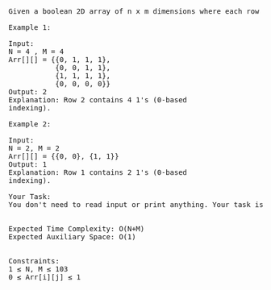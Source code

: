 <pre>
Given a boolean 2D array of n x m dimensions where each row is sorted. Find the 0-based index of the first row that has the maximum number of 1's.

Example 1:

Input: 
N = 4 , M = 4
Arr[][] = {{0, 1, 1, 1},
           {0, 0, 1, 1},
           {1, 1, 1, 1},
           {0, 0, 0, 0}}
Output: 2
Explanation: Row 2 contains 4 1's (0-based
indexing).

Example 2:

Input: 
N = 2, M = 2
Arr[][] = {{0, 0}, {1, 1}}
Output: 1
Explanation: Row 1 contains 2 1's (0-based
indexing).

Your Task:  
You don't need to read input or print anything. Your task is to complete the function rowWithMax1s() which takes the array of booleans arr[][], n and m as input parameters and returns the 0-based index of the first row that has the most number of 1s. If no such row exists, return -1.
 

Expected Time Complexity: O(N+M)
Expected Auxiliary Space: O(1)


Constraints:
1 ≤ N, M ≤ 103
0 ≤ Arr[i][j] ≤ 1 
</pre>